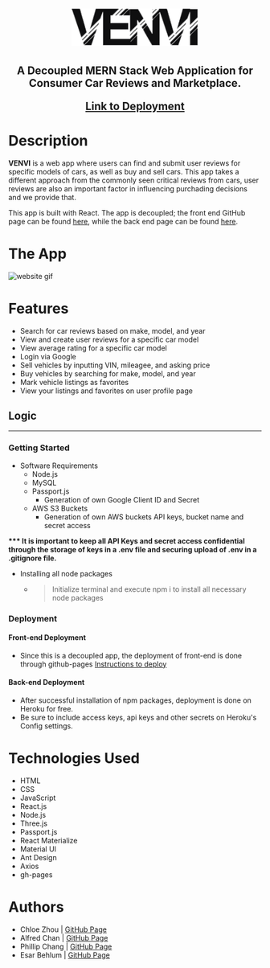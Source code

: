 <h1 align="center">
    <img src="public/images/inv_venvi.png" alt="Logo" width="50%"></a>
</h1>
<h2 align="center">
A Decoupled MERN Stack Web Application for Consumer Car Reviews and Marketplace.
    

[Link to Deployment](https://phillipchang.github.io/venvi-fe/)

</h2>


# Description
**VENVI** is a web app where users can find and submit user reviews for specific models of cars, as well as buy and sell cars. This app takes a different approach from the commonly seen critical reviews from cars, user reviews are also an important factor in influencing purchading decisions and we provide that. 

This app is built with React. The app is decoupled; the front end GitHub page can be found [here](https://github.com/PhillipChang/venvi-fe), while the back end page can be found [here](https://github.com/chloezhouny/venvi-be).

# The App
<img src="public/images/2019-08-29_16-43-36.gif" alt="website gif"></a>

# Features
* Search for car reviews based on make, model, and year
* View and create user reviews for a specific car model
* View average rating for a specific car model
* Login via Google
* Sell vehicles by inputting VIN, mileagee, and asking price
* Buy vehicles by searching for make, model, and year
* Mark vehicle listings as favorites
* View your listings and favorites on user profile page

## Logic
<hr>

### Getting Started

* Software Requirements
    * Node.js
    * MySQL
    * Passport.js
        * Generation of own Google Client ID and Secret
    * AWS S3 Buckets
        * Generation of own AWS buckets API keys, bucket name and secret access

<b>*** It is important to keep all API Keys and secret access confidential through the storage of keys in a .env file and securing upload of .env in a .gitignore file.</b>

 * Installing all node packages
    * >Initialize terminal and execute npm i to install all necessary node packages

### Deployment

#### Front-end Deployment
* Since this is a decoupled app, the deployment of front-end is done through github-pages [Instructions to deploy](https://help.github.com/en/articles/configuring-a-publishing-source-for-github-pages)

#### Back-end Deployment
* After successful installation of npm packages, deployment is done on Heroku for free.
* Be sure to include access keys, api keys and other secrets on Heroku's Config settings.

# Technologies Used
* HTML
* CSS
* JavaScript
* React.js
* Node.js
* Three.js
* Passport.js
* React Materialize
* Material UI
* Ant Design
* Axios
* gh-pages


# Authors
* Chloe Zhou | [GitHub Page](https://github.com/chloezhouny)
* Alfred Chan | [GitHub Page](https://github.com/b0bland)
* Phillip Chang | [GitHub Page](https://github.com/PhillipChang)
* Esar Behlum | [GitHub Page](https://github.com/esarnb)